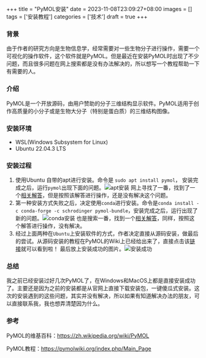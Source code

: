 +++
title = "PyMOL安装"
date = 2023-11-08T23:09:27+08:00
images = []
tags = ['安装教程']
categories = ['技术']
draft = true
+++

### 背景
由于作者的研究方向是生物信息学，经常需要对一些生物分子进行操作，需要一个可视化的操作软件，这个软件就是PyMOL。但是最近在安装PyMOL时出现了不少问题，而且很多问题在网上搜索都是没有办法解决的，所以想写一个教程帮助一下有需要的人。
### 介绍
PyMOL是一个开放源码，由用户赞助的分子三维结构显示软件。PyMOL适用于创作高质量的小分子或是生物大分子（特别是蛋白质）的三维结构图像。
### 安装环境
- WSL(Windows Subsystem for Linux)
- Ubuntu 22.04.3 LTS
### 安装过程
1. 使用Ubuntu 自带的apt进行安装。命令是
   ```sudo apt install pymol```，
   安装完成之后，运行`pymol`出现下面的问题。![apt安装](/images/apt.png)
网上寻找了一番，找到了一个[相关解答](https://github.com/schrodinger/pymol-open-source/issues/178)，但是按照该解答进行操作，还是没有解决这个问题。
1. 第一种安装方式失败之后，决定使用`conda`进行安装。命令是`conda install -c conda-forge -c schrodinger pymol-bundle`，安装完成之后，运行出现了新的问题。![conda安装](/images/conda.png)
也是搜索一番，找到一个[相关解答](https://github.com/schrodinger/pymol-open-source/issues/304)，同样，按照这个解答进行操作，没有解决。
1. 经过上面两种在`Ubuntu`上安装软件的方式，作者决定直接从源码安装，做最后的尝试。从源码安装的教程在PyMOL的Wiki上已经给出来了，直接点击该[链接](https://pymolwiki.org/index.php/Linux_Install)就可以看到啦！
最后放上安装成功的图片。![安装成功](/images/success.png)
### 总结
我之前已经安装过好几次PyMOL了，在Windows和MacOS上都是直接安装成功了。主要还是因为之前的安装都是从官网上直接下载安装包，一键傻瓜式安装。这次的安装遇到的这些问题，其实并没有解决，所以如果有知道解决办法的朋友，可以直接联系我，我也想弄清楚因为什么。

### 参考
PyMOL的维基百科：https://zh.wikipedia.org/wiki/PyMOL

PyMOL教程：https://pymolwiki.org/index.php/Main_Page